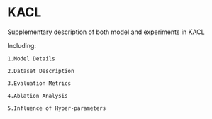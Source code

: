 # KACL
Supplementary description of both model and experiments in KACL
 
 Including:
    
    1.Model Details
    
    2.Dataset Description
    
    3.Evaluation Metrics
    
    4.Ablation Analysis
    
    5.Influence of Hyper-parameters
